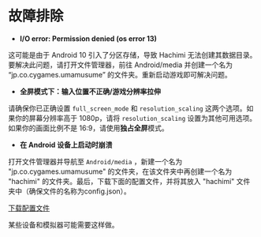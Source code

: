 # 故障排除
- **I/O error: Permission denied (os error 13)**

这可能是由于 Android 10 引入了分区存储，导致 Hachimi 无法创建其数据目录。要解决此问题，请打开文件管理器，前往 Android/media 并创建一个名为 “jp.co.cygames.umamusume” 的文件夹。重新启动游戏即可解决问题。

- **全屏模式下：输入位置不正确/游戏分辨率拉伸**

请确保你已正确设置 `full_screen_mode` 和 `resolution_scaling` 这两个选项。如果你的屏幕分辨率高于 1080p，请将 `resolution_scaling` 设置为其他可用选项。如果你的画面比例不是 16:9，请使用**独占全屏**模式。

- **在 Android 设备上启动时崩溃**

打开文件管理器并导航至 `Android/media` ，新建一个名为 "jp.co.cygames.umamusume" 的文件夹，在该文件夹中再创建一个名为 "hachimi" 的文件夹。最后，下载下面的配置文件，并将其放入 "hachimi" 文件夹中（确保文件的名称为config.json）。

[下载配置文件](https://files.leadrdrk.com/hachimi/android-compat/config.json)

某些设备和模拟器可能需要这样做。